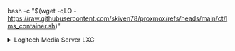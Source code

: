 bash -c "$(wget -qLO - https://raw.githubusercontent.com/skiven78/proxmox/refs/heads/main/ct/lms_container.sh)"

<details>
<summary markdown="span">Logitech Media Server LXC</summary>

<h1 align="center" id="heading"> Logitech Media Server LXC </h1>

To create a new Logitech Media Server LXC, run the following in the Proxmox web shell.

```
bash -c "$(wget -qLO - https://raw.githubusercontent.com/skiven78/proxmox/refs/heads/main/ct/lms_container.sh)"
```
<h3 align="center" id="heading">Default Settings:  2GB RAM - 16GB Storage - 2vCPU</h3>

After the script completes, If you're dissatisfied with the default settings, click on the LXC, then on the **_Resources_** tab and change the **_Memory_**, **_Cores_** and **_Root Disk_** (Resize disk) settings to what you desire. Changes are immediate.


____________________________________________________________________________________________

</details>
